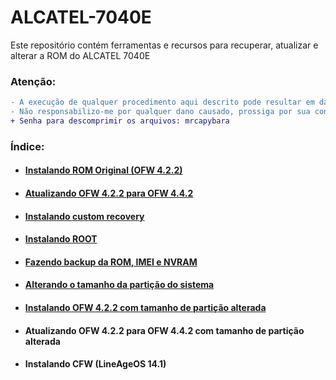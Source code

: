 # ALCATEL-7040E
Este repositório contém ferramentas e recursos para recuperar, atualizar e alterar a ROM do ALCATEL 7040E

### Atenção:
```diff
- A execução de qualquer procedimento aqui descrito pode resultar em danos permanentes. 
- Não responsabilizo-me por qualquer dano causado, prossiga por sua conta e risco.  
+ Senha para descomprimir os arquivos: mrcapybara
```

### Índice:
- #### <a href="INSTALL_OFW.md">Instalando ROM Original (OFW 4.2.2)</a>
- #### <a href="UPGRADE_OFW.md">Atualizando OFW 4.2.2 para OFW 4.4.2</a>
- #### <a href="INSTALL_CR.md">Instalando custom recovery</a>
- #### <a href="INSTALL_ROOT.md">Instalando ROOT</a>
- #### <a href="BACKUP.md">Fazendo backup da ROM, IMEI e NVRAM</a>
- #### <a href="ALTER_SYS.md">Alterando o tamanho da partição do sistema</a>
- #### <a href="INSTALL_MOD_OFW.md">Instalando OFW 4.2.2 com tamanho de partição alterada</a>
- #### Atualizando OFW 4.2.2 para OFW 4.4.2 com tamanho de partição alterada
- #### Instalando CFW (LineAgeOS 14.1)

